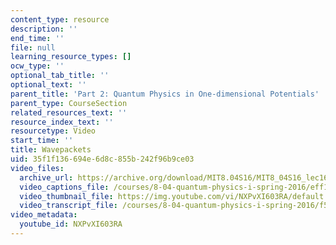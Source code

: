 ```yaml
---
content_type: resource
description: ''
end_time: ''
file: null
learning_resource_types: []
ocw_type: ''
optional_tab_title: ''
optional_text: ''
parent_title: 'Part 2: Quantum Physics in One-dimensional Potentials'
parent_type: CourseSection
related_resources_text: ''
resource_index_text: ''
resourcetype: Video
start_time: ''
title: Wavepackets
uid: 35f1f136-694e-6d8c-855b-242f96b9ce03
video_files:
  archive_url: https://archive.org/download/MIT8.04S16/MIT8_04S16_lec16_s4_300k.mp4
  video_captions_file: /courses/8-04-quantum-physics-i-spring-2016/eff111e090fa57d086a2465c58bbb777_NXPvXI603RA.vtt
  video_thumbnail_file: https://img.youtube.com/vi/NXPvXI603RA/default.jpg
  video_transcript_file: /courses/8-04-quantum-physics-i-spring-2016/f558b5c33e06da5a3ffe05279a14afde_NXPvXI603RA.pdf
video_metadata:
  youtube_id: NXPvXI603RA
---
```

